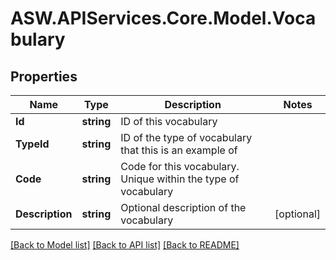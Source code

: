 # ASW.APIServices.Core.Model.Vocabulary
## Properties

Name | Type | Description | Notes
------------ | ------------- | ------------- | -------------
**Id** | **string** | ID of this vocabulary | 
**TypeId** | **string** | ID of the type of vocabulary that this is an example of | 
**Code** | **string** | Code for this vocabulary. Unique within the type of vocabulary | 
**Description** | **string** | Optional description of the vocabulary | [optional] 

[[Back to Model list]](../README.md#documentation-for-models) [[Back to API list]](../README.md#documentation-for-api-endpoints) [[Back to README]](../README.md)

